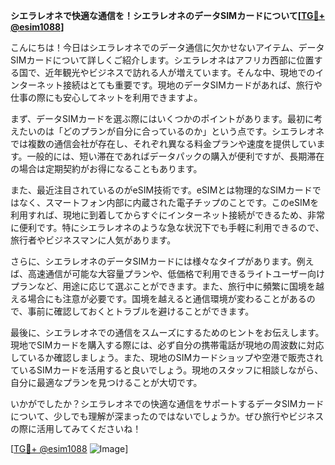 **シエラレオネで快適な通信を！シエラレオネのデータSIMカードについて[[TG💪+ @esim1088](https://t.me/s/esim1088)]**

こんにちは！今日はシエラレオネでのデータ通信に欠かせないアイテム、データSIMカードについて詳しくご紹介します。シエラレオネはアフリカ西部に位置する国で、近年観光やビジネスで訪れる人が増えています。そんな中、現地でのインターネット接続はとても重要です。現地のデータSIMカードがあれば、旅行や仕事の際にも安心してネットを利用できますよ。

まず、データSIMカードを選ぶ際にはいくつかのポイントがあります。最初に考えたいのは「どのプランが自分に合っているのか」という点です。シエラレオネでは複数の通信会社が存在し、それぞれ異なる料金プランや速度を提供しています。一般的には、短い滞在であればデータパックの購入が便利ですが、長期滞在の場合は定期契約がお得になることもあります。

また、最近注目されているのがeSIM技術です。eSIMとは物理的なSIMカードではなく、スマートフォン内部に内蔵された電子チップのことです。このeSIMを利用すれば、現地に到着してからすぐにインターネット接続ができるため、非常に便利です。特にシエラレオネのような急な状況下でも手軽に利用できるので、旅行者やビジネスマンに人気があります。

さらに、シエラレオネのデータSIMカードには様々なタイプがあります。例えば、高速通信が可能な大容量プランや、低価格で利用できるライトユーザー向けプランなど、用途に応じて選ぶことができます。また、旅行中に頻繁に国境を越える場合にも注意が必要です。国境を越えると通信環境が変わることがあるので、事前に確認しておくとトラブルを避けることができます。

最後に、シエラレオネでの通信をスムーズにするためのヒントをお伝えします。現地でSIMカードを購入する際には、必ず自分の携帯電話が現地の周波数に対応しているか確認しましょう。また、現地のSIMカードショップや空港で販売されているSIMカードを活用すると良いでしょう。現地のスタッフに相談しながら、自分に最適なプランを見つけることが大切です。

いかがでしたか？シエラレオネでの快適な通信をサポートするデータSIMカードについて、少しでも理解が深まったのではないでしょうか。ぜひ旅行やビジネスの際に活用してみてくださいね！

[[TG💪+ @esim1088](https://t.me/s/esim1088) ![Image](https://i.postimg.cc/Y0z9fWf4/image.png)]